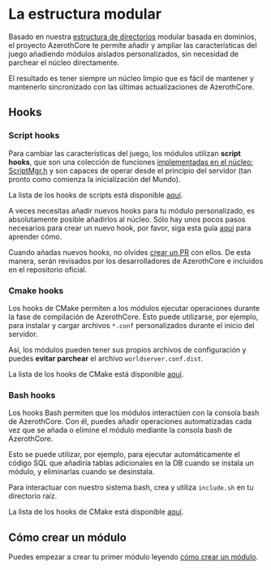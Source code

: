 # La estructura modular

Basado en nuestra [estructura de directorios](Directory-Structure) modular basada en dominios, el proyecto AzerothCore te permite añadir y ampliar las características del juego añadiendo módulos aislados personalizados, sin necesidad de parchear el núcleo directamente.

El resultado es tener siempre un núcleo limpio que es fácil de mantener y mantenerlo sincronizado con las últimas actualizaciones de AzerothCore.

## Hooks

### Script hooks

Para cambiar las características del juego, los módulos utilizan **script hooks**, que son una colección de funciones [implementadas en el núcleo: ScriptMgr.h](https://github.com/azerothcore/azerothcore-wotlk/blob/master/src/server/game/Scripting/ScriptMgr.h) y son capaces de operar desde el principio del servidor (tan pronto como comienza la inicialización del Mundo).

La lista de los hooks de scripts está disponible [aquí](Hooks-Script).

A veces necesitas añadir nuevos hooks para tu módulo personalizado, es absolutamente posible añadirlos al núcleo. Sólo hay unos pocos pasos necesarios para crear un nuevo hook, por favor, siga esta guía [aquí](hooks-script) para aprender cómo.

Cuando añadas nuevos hooks, no olvides [crear un PR](http://www.azerothcore.org/wiki/How-to-create-a-PR) con ellos. De esta manera, serán revisados por los desarrolladores de AzerothCore e incluidos en el repositorio oficial.

### Cmake hooks

Los hooks de CMake permiten a los módulos ejecutar operaciones durante la fase de compilación de AzerothCore. Esto puede utilizarse, por ejemplo, para instalar y cargar archivos `*.conf` personalizados durante el inicio del servidor.

Así, los módulos pueden tener sus propios archivos de configuración y puedes **evitar parchear** el archivo `worldserver.conf.dist`.

La lista de los hooks de CMake está disponible [aquí](hooks-cmake).

### Bash hooks

Los hooks Bash permiten que los módulos interactúen con la consola bash de AzerothCore. Con él, puedes añadir operaciones automatizadas cada vez que se añada o elimine el módulo mediante la consola bash de AzerothCore.

Esto se puede utilizar, por ejemplo, para ejecutar automáticamente el código SQL que añadiría tablas adicionales en la DB cuando se instala un módulo, y eliminarlas cuando se desinstala.

Para interactuar con nuestro sistema bash, crea y utiliza `include.sh` en tu directorio raíz.

La lista de los hooks de CMake está disponible [aquí](hooks-bash).

## Cómo crear un módulo

Puedes empezar a crear tu primer módulo leyendo [cómo crear un módulo](Create-a-Module).
